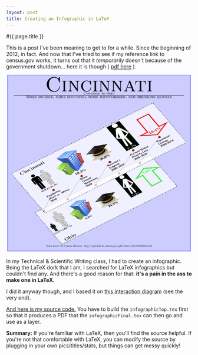 ```yaml
---
layout: post
title: Creating an Infographic in LaTeX
---
```

#{{ page.title }}

This is a post I've been meaning to get to for a while.  Since the beginning of 2012, in fact.  And now that I've tried to see if my reference link to census.gov works, it turns out that it *temporarily* doesn't because of the government shutdown... here it is though ( [pdf here](/files/infographic.pdf "infographic pdf") ).

![infographic](/images/infographic.png "infographic")

In my Technical & Scientific Writing class, I had to create an infographic.  Being the LaTeX dork that I am, I searched for LaTeX infographics but couldn't find any.  And there's a good reason for that:  **it's a pain in the ass to make one in LaTeX.**

I did it anyway though, and I based it on [this interaction diagram](http://www.texample.net/tikz/examples/interaction-diagram/ "interaction diagram") (see the very end).  

 [And here is my source code.](https://github.com/sorrell/latexInfographic)  You have to build the ``infographicTop.tex`` first so that it produces a PDF that the ``infographicFinal.tex`` can then go and use as a layer.

**Summary:** If you're familiar with LaTeX, then you'll find the source helpful.  If you're not that comfortable with LaTeX, you can modify the source by plugging in your own pics/titles/stats, but things can get messy quickly!

